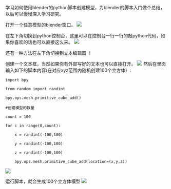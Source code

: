 学习如何使用blender的python脚本创建模型，为blender的脚本入门做个总结，以后可以慢慢深入学习研究。

打开一个任意模型的blender窗口。
![](https://imgsa.baidu.com/exp/w=500/sign=511835a297510fb378197797e932c893/f9198618367adab4fd38605882d4b31c8601e4c5.jpg)

在左下角切换到python控制台，这里可以在控制台一行一行的敲python代码，如果你喜欢的话也可以直接这么来。
![](https://imgsa.baidu.com/exp/w=500/sign=157f75ace050352ab16125086342fb1a/9a504fc2d5628535ca51a83a99ef76c6a7ef6373.jpg)

还有一种方法在左下角切换到文本编辑器
！[](https://imgsa.baidu.com/exp/w=500/sign=045d9677193853438ccf8721a312b01f/8435e5dde71190ef47b1f7c4c71b9d16fdfa6066.jpg)

创建一个文本框，当然如果你有外部写好的文本也可以直接打开。
![](https://imgsa.baidu.com/exp/w=500/sign=defee939c1fcc3ceb4c0c933a244d6b7/83025aafa40f4bfb6203fb4f0a4f78f0f63618dd.jpg)
然后在里面输入如下的脚本内容(在对应xyz范围内随机创建100个立方体）:

    import bpy

    from random import randint

    bpy.ops.mesh.primitive_cube_add()

    #创建模型的数量

    count = 100

    for c in range(0,count):

        x = randint(-100,100)

        y = randint(-100,100)

        z = randint(-100,100)

        bpy.ops.mesh.primitive_cube_add(location=(x,y,z))
        
![](https://imgsa.baidu.com/exp/w=500/sign=48f2b4d59025bc312b5d01986edf8de7/71cf3bc79f3df8dcb407ee8ac411728b471028f6.jpg)

运行脚本，就会生成100个立方体模型
![](https://imgsa.baidu.com/exp/w=500/sign=4a1080148e94a4c20a23e72b3ef51bac/79f0f736afc3793196cde732e2c4b74543a91107.jpg)

